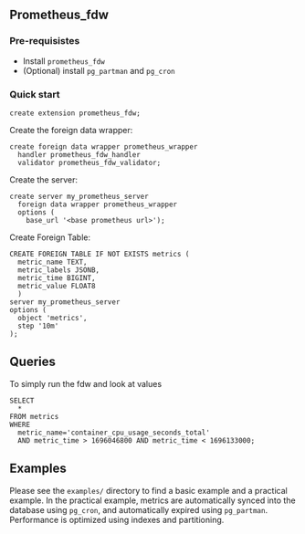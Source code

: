 ## Prometheus_fdw

### Pre-requisistes

- Install `prometheus_fdw`
- (Optional) install `pg_partman` and `pg_cron`

### Quick start

`create extension prometheus_fdw;`

Create the foreign data wrapper:

```
create foreign data wrapper prometheus_wrapper
  handler prometheus_fdw_handler
  validator prometheus_fdw_validator;
```

Create the server:

```
create server my_prometheus_server
  foreign data wrapper prometheus_wrapper
  options (
    base_url '<base prometheus url>');
```

Create Foreign Table:

```
CREATE FOREIGN TABLE IF NOT EXISTS metrics (
  metric_name TEXT,
  metric_labels JSONB,
  metric_time BIGINT,
  metric_value FLOAT8
  )
server my_prometheus_server
options (
  object 'metrics',
  step '10m'
);
```

## Queries

To simply run the fdw and look at values

```
SELECT
  *
FROM metrics
WHERE
  metric_name='container_cpu_usage_seconds_total'
  AND metric_time > 1696046800 AND metric_time < 1696133000;
```

## Examples

Please see the `examples/` directory to find a basic example and a practical example. In the practical example, metrics are automatically synced into the database using `pg_cron`, and automatically expired using `pg_partman`. Performance is optimized using indexes and partitioning.
